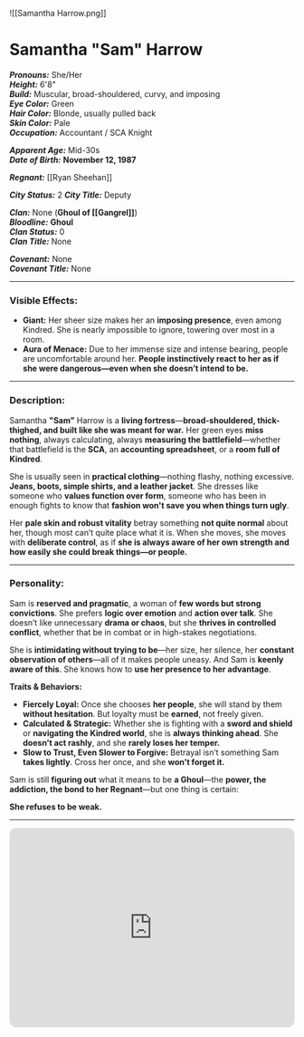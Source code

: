 ![[Samantha Harrow.png]]
# **Samantha "Sam" Harrow**  

***Pronouns:*** She/Her  
***Height:*** 6'8"  
***Build:*** Muscular, broad-shouldered, curvy, and imposing  
***Eye Color:*** Green  
***Hair Color:*** Blonde, usually pulled back  
***Skin Color:*** Pale  
***Occupation:*** Accountant / SCA Knight  

***Apparent Age:*** Mid-30s  
***Date of Birth:*** **November 12, 1987**  

***Regnant:***  [[Ryan Sheehan]]

***City Status:*** 2
***City Title:*** Deputy 

***Clan:*** None (**Ghoul of [[Gangrel]]**)  
***Bloodline:*** **Ghoul**  
***Clan Status:*** 0  
***Clan Title:*** None  

***Covenant:*** None  
***Covenant Title:*** None  

---
### **Visible Effects:**  
- **Giant:** Her sheer size makes her an **imposing presence**, even among Kindred. She is nearly impossible to ignore, towering over most in a room.  
- **Aura of Menace:** Due to her immense size and intense bearing, people are uncomfortable around her. **People instinctively react to her as if she were dangerous—even when she doesn’t intend to be.**  
---
### **Description:**  
Samantha **"Sam"** Harrow is a **living fortress**—**broad-shouldered, thick-thighed, and built like she was meant for war.** Her green eyes **miss nothing**, always calculating, always **measuring the battlefield**—whether that battlefield is the **SCA**, an **accounting spreadsheet**, or a **room full of Kindred**.  

She is usually seen in **practical clothing**—nothing flashy, nothing excessive. **Jeans, boots, simple shirts, and a leather jacket**. She dresses like someone who **values function over form**, someone who has been in enough fights to know that **fashion won't save you when things turn ugly**.  

Her **pale skin and robust vitality** betray something **not quite normal** about her, though most can’t quite place what it is. When she moves, she moves with **deliberate control**, as if **she is always aware of her own strength and how easily she could break things—or people.**  

---

### **Personality:**  
Sam is **reserved and pragmatic**, a woman of **few words but strong convictions**. She prefers **logic over emotion** and **action over talk**. She doesn’t like unnecessary **drama or chaos**, but she **thrives in controlled conflict**, whether that be in combat or in high-stakes negotiations.  

She is **intimidating without trying to be**—her size, her silence, her **constant observation of others**—all of it makes people uneasy. And Sam is **keenly aware of this**. She knows how to **use her presence to her advantage**.  

**Traits & Behaviors:**  
- **Fiercely Loyal:** Once she chooses **her people**, she will stand by them **without hesitation**. But loyalty must be **earned**, not freely given.  
- **Calculated & Strategic:** Whether she is fighting with a **sword and shield** or **navigating the Kindred world**, she is **always thinking ahead**. She **doesn’t act rashly**, and she **rarely loses her temper.**  
- **Slow to Trust, Even Slower to Forgive:** Betrayal isn’t something Sam **takes lightly**. Cross her once, and she **won’t forget it.**  

Sam is still **figuring out** what it means to be **a Ghoul**—the **power, the addiction, the bond to her Regnant**—but one thing is certain:  

**She refuses to be weak.**

---

<iframe style="border-radius:12px" src="https://open.spotify.com/embed/playlist/7sko9ngLnklVv8bX7kqzZy?utm_source=generator" width="100%" height="352" frameBorder="0" allowfullscreen="" allow="autoplay; clipboard-write; encrypted-media; fullscreen; picture-in-picture" loading="lazy"></iframe>